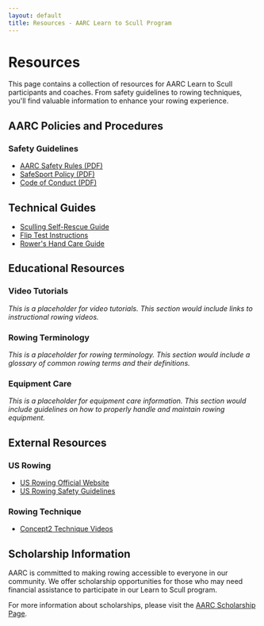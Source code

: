 ```yaml
---
layout: default
title: Resources - AARC Learn to Scull Program
---
```


# Resources

<div class="team-intro">
  <p>This page contains a collection of resources for AARC Learn to Scull participants and coaches. From safety guidelines to rowing techniques, you'll find valuable information to enhance your rowing experience.</p>
</div>

## AARC Policies and Procedures

### Safety Guidelines
- [AARC Safety Rules (PDF)](/assets/pdf/AARC_Safety_Rules.pdf)
- [SafeSport Policy (PDF)](/assets/pdf/AARCSafeSport_2015-01-18.pdf)
- [Code of Conduct (PDF)](/assets/pdf/AARC_Code_of_Conduct_2025-02-26.pdf)

## Technical Guides
- [Sculling Self-Rescue Guide](/src/Sculling_Self_Rescue_Guide.html)
- [Flip Test Instructions](/src/AARC_Flip_Test_Instructions_20240803.html)
- [Rower's Hand Care Guide](/src/Rowers_Hand_Blister_Treatment.html)

## Educational Resources

### Video Tutorials
*This is a placeholder for video tutorials. This section would include links to instructional rowing videos.*

### Rowing Terminology
*This is a placeholder for rowing terminology. This section would include a glossary of common rowing terms and their definitions.*

### Equipment Care
*This is a placeholder for equipment care information. This section would include guidelines on how to properly handle and maintain rowing equipment.*

## External Resources

### US Rowing
- [US Rowing Official Website](https://usrowing.org)
- [US Rowing Safety Guidelines](https://usrowing.org/sports/2016/6/19/1134_132107028574772912.aspx)

### Rowing Technique
- [Concept2 Technique Videos](https://www.concept2.com/indoor-rowers/training/technique-videos)

## Scholarship Information

AARC is committed to making rowing accessible to everyone in our community. We offer scholarship opportunities for those who may need financial assistance to participate in our Learn to Scull program.

For more information about scholarships, please visit the [AARC Scholarship Page](https://www.a2crew.org/scholarships).